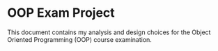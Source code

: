﻿# OOP Exam Project
This document contains my analysis and design choices for the Object Oriented Programming (OOP) course examination.

